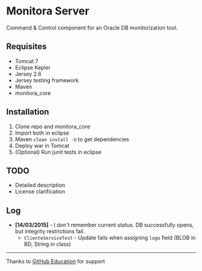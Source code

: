 # Monitora Server

Command & Control component for an Oracle DB monitorization tool.

## Requisites

*  Tomcat 7
*  Eclipse Kepler
*  Jersey 2.6
*  Jersey testing framework
*  Maven
*  monitora_core


## Installation

1.  Clone repo and monitora_core
2.  Import both in eclipse
3.  Maven `clean install -U` to get dependencies
4.  Deploy war in Tomcat
5.  (Optional) Run junit tests in eclipse


## TODO

  *  Detailed description
  *  License clarification


## Log

* **[14/03/2015]** - I don't remember current status. DB successfully opens, but integrity restrictions fail.
	* `ClienteServiceTest` - Update fails when assigning `logo` field (BLOB in BD, String in class)


---
Thanks to [GitHub Education](https://education.github.com) for support
